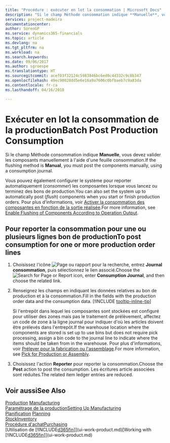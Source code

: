 ```yaml
---
title: "Procédure : exécuter en lot la consommation | Microsoft Docs"
description: "Si le champ Méthode consommation indique **Manuelle**, vous devez valider les composants manuellement à l'aide d'une feuille consommation."
services: project-madeira
documentationcenter: 
author: SorenGP
ms.service: dynamics365-financials
ms.topic: article
ms.devlang: na
ms.tgt_pltfrm: na
ms.workload: na
ms.search.keywords: 
ms.date: 09/06/2017
ms.author: sgroespe
ms.translationtype: HT
ms.sourcegitcommit: acef03f32124c5983846bc6ed0c4d332c9c8b347
ms.openlocfilehash: 49ec90028dd5e6e16a9a7606c0bfbaeb7c9a83da
ms.contentlocale: fr-ca
ms.lasthandoff: 04/16/2018

---
```

# <a name="batch-post-production-consumption"></a><span data-ttu-id="1557b-103">Exécuter en lot la consommation de la production</span><span class="sxs-lookup"><span data-stu-id="1557b-103">Batch Post Production Consumption</span></span>
<span data-ttu-id="1557b-104">Si le champ Méthode consommation indique **Manuelle**, vous devez valider les composants manuellement à l'aide d'une feuille consommation.</span><span class="sxs-lookup"><span data-stu-id="1557b-104">If the flushing method is **Manual**, you must post the components manually, using a consumption journal.</span></span>

<span data-ttu-id="1557b-105">Vous pouvez également configurer le système pour reporter automatiquement (*consommer*) les composantes lorsque vous lancez ou terminez des bons de production.</span><span class="sxs-lookup"><span data-stu-id="1557b-105">You can also set the system up to automatically post (*flush*) components when you start or finish production orders.</span></span> <span data-ttu-id="1557b-106">Pour plus d'informations, voir [Activer la consommation des composantes en fonction de la sortie réalisée](production-how-to-flush-components-according-to-operation-output.md).</span><span class="sxs-lookup"><span data-stu-id="1557b-106">For more information, see [Enable Flushing of Components According to Operation Output](production-how-to-flush-components-according-to-operation-output.md).</span></span>

## <a name="to-post-consumption-for-one-or-more-production-order-lines"></a><span data-ttu-id="1557b-107">Pour reporter la consommation pour une ou plusieurs lignes bon de production</span><span class="sxs-lookup"><span data-stu-id="1557b-107">To post consumption for one or more production order lines</span></span>  
1. <span data-ttu-id="1557b-108">Choisissez l'icône ![Page ou rapport pour la recherche](media/ui-search/search_small.png "icône Page ou rapport pour la recherche"), entrez **Journal consommation**, puis sélectionnez le lien associé.</span><span class="sxs-lookup"><span data-stu-id="1557b-108">Choose the ![Search for Page or Report](media/ui-search/search_small.png "Search for Page or Report icon") icon, enter **Consumption Journal**, and then choose the related link.</span></span>  
2. <span data-ttu-id="1557b-109">Renseignez les champs en indiquant les données relatives au bon de production et à la consommation.</span><span class="sxs-lookup"><span data-stu-id="1557b-109">Fill in the fields with the production order data and the consumption data.</span></span> [!INCLUDE [tooltip-inline-tip](includes/tooltip-inline-tip_md.md)]  

   <span data-ttu-id="1557b-110">Si l'entrepôt dans lequel les composantes sont stockées est configuré pour utiliser des zones mais pas le traitement de prélèvement, affectez un code de zone à la ligne journal pour indiquer d'où les articles doivent être prélevés dans l'entrepôt.</span><span class="sxs-lookup"><span data-stu-id="1557b-110">If the warehouse location where the components are stored is set up to use bins but does not require pick processing, assign a bin code to the journal line to indicate where the items should be taken from in the warehouse.</span></span> <span data-ttu-id="1557b-111">Pour plus d'informations, voir [Prélever pour la fabrication ou l'assemblage](warehouse-how-to-pick-for-production.md).</span><span class="sxs-lookup"><span data-stu-id="1557b-111">For more information, see [Pick for Production or Assembly](warehouse-how-to-pick-for-production.md).</span></span>  
3. <span data-ttu-id="1557b-112">Choisissez l'action **Reporter** pour reporter la consommation.</span><span class="sxs-lookup"><span data-stu-id="1557b-112">Choose the **Post** action to post the consumption.</span></span> <span data-ttu-id="1557b-113">Les écritures article associées sont réduites.</span><span class="sxs-lookup"><span data-stu-id="1557b-113">The related item ledger entries are reduced.</span></span>

## <a name="see-also"></a><span data-ttu-id="1557b-114">Voir aussi</span><span class="sxs-lookup"><span data-stu-id="1557b-114">See Also</span></span>  
<span data-ttu-id="1557b-115">[Production](production-manage-manufacturing.md)  </span><span class="sxs-lookup"><span data-stu-id="1557b-115">[Manufacturing](production-manage-manufacturing.md)  </span></span>  
[<span data-ttu-id="1557b-116">Paramétrage de la production</span><span class="sxs-lookup"><span data-stu-id="1557b-116">Setting Up Manufacturing</span></span>](production-configure-production-processes.md)  
<span data-ttu-id="1557b-117">[Planification](production-planning.md)    </span><span class="sxs-lookup"><span data-stu-id="1557b-117">[Planning](production-planning.md)    </span></span>  
[<span data-ttu-id="1557b-118">Stock</span><span class="sxs-lookup"><span data-stu-id="1557b-118">Inventory</span></span>](inventory-manage-inventory.md)  
[<span data-ttu-id="1557b-119">Procédure d'achat</span><span class="sxs-lookup"><span data-stu-id="1557b-119">Purchasing</span></span>](purchasing-manage-purchasing.md)  
<span data-ttu-id="1557b-120">[Utilisation de [!INCLUDE[d365fin](includes/d365fin_md.md)]](ui-work-product.md)</span><span class="sxs-lookup"><span data-stu-id="1557b-120">[Working with [!INCLUDE[d365fin](includes/d365fin_md.md)]](ui-work-product.md)</span></span>

